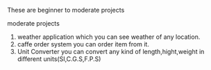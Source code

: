 These are beginner to moderate projects
 
 moderate projects
1. weather application which you can see weather of any location.
2. caffe order system you can order item from it.
3. Unit Converter you can convert any kind of length,hight,weight in different units(SI,C.G.S,F.P.S)
